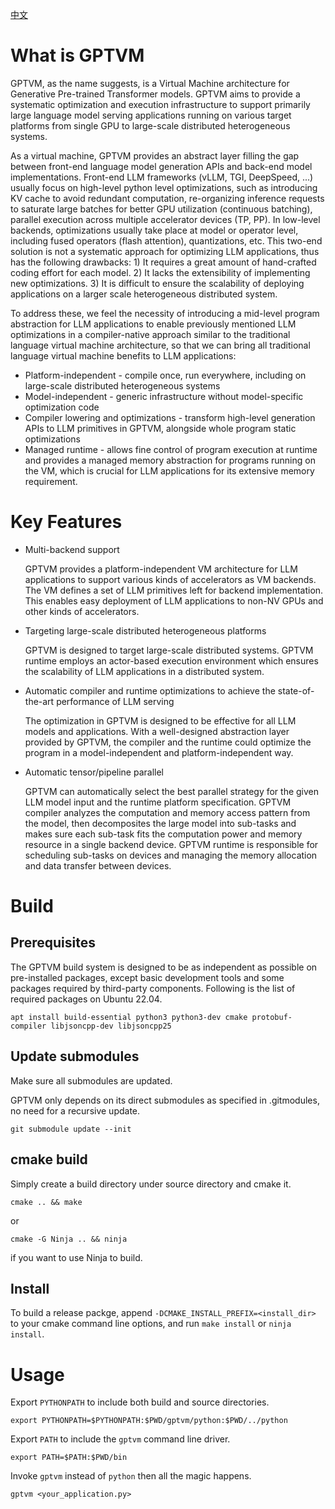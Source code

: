 [中文](README-zh.md)

# What is GPTVM

GPTVM, as the name suggests, is a Virtual Machine architecture for Generative
Pre-trained Transformer models. GPTVM aims to provide a systematic optimization
and execution infrastructure to support primarily large language model serving
applications running on various target platforms from single GPU to large-scale
distributed heterogeneous systems.

As a virtual machine, GPTVM provides an abstract layer filling the gap between
front-end language model generation APIs and back-end model implementations.
Front-end LLM frameworks (vLLM, TGI, DeepSpeed, ...) usually focus on high-level
python level optimizations, such as introducing KV cache to avoid redundant
computation, re-organizing inference requests to saturate large batches for
better GPU utilization (continuous batching), parallel execution across multiple
accelerator devices (TP, PP). In low-level backends, optimizations usually take
place at model or operator level, including fused operators (flash attention),
quantizations, etc. This two-end solution is not a systematic approach for optimizing
LLM applications, thus has the following drawbacks: 1) It requires a great amount
of hand-crafted coding effort for each model. 2) It lacks the extensibility of
implementing new optimizations. 3) It is difficult to ensure the scalability of
deploying applications on a larger scale heterogeneous distributed system.

To address these, we feel the necessity of introducing a mid-level program
abstraction for LLM applications to enable previously mentioned LLM optimizations
in a compiler-native approach similar to the traditional language virtual machine
architecture, so that we can bring all traditional language virtual machine
benefits to LLM applications:

* Platform-independent - compile once, run everywhere, including on large-scale
  distributed heterogeneous systems
* Model-independent - generic infrastructure without model-specific optimization
  code
* Compiler lowering and optimizations - transform high-level generation APIs to
  LLM primitives in GPTVM, alongside whole program static optimizations
* Managed runtime - allows fine control of program execution at runtime and provides
  a managed memory abstraction for programs running on the VM, which is crucial for
  LLM applications for its extensive memory requirement.

# Key Features

* Multi-backend support

  GPTVM provides a platform-independent VM architecture for LLM applications to
  support various kinds of accelerators as VM backends. The VM defines a set of
  LLM primitives left for backend implementation. This enables easy deployment of
  LLM applications to non-NV GPUs and other kinds of accelerators.

* Targeting large-scale distributed heterogeneous platforms

  GPTVM is designed to target large-scale distributed systems. GPTVM runtime employs
  an actor-based execution environment which ensures the scalability of LLM
  applications in a distributed system.

* Automatic compiler and runtime optimizations to achieve the state-of-the-art
  performance of LLM serving

  The optimization in GPTVM is designed to be effective for all LLM models and
  applications. With a well-designed abstraction layer provided by GPTVM, the
  compiler and the runtime could optimize the program in a model-independent and
  platform-independent way.

* Automatic tensor/pipeline parallel

  GPTVM can automatically select the best parallel strategy for the given LLM
  model input and the runtime platform specification. GPTVM compiler analyzes
  the computation and memory access pattern from the model, then decomposites
  the large model into sub-tasks and makes sure each sub-task fits the computation
  power and memory resource in a single backend device.  GPTVM runtime is
  responsible for scheduling sub-tasks on devices and managing the memory allocation
  and data transfer between devices.

# Build

## Prerequisites

The GPTVM build system is designed to be as independent as possible on
pre-installed packages, except basic development tools and some packages
required by third-party components. Following is the list of required packages
on Ubuntu 22.04.

```shell
apt install build-essential python3 python3-dev cmake protobuf-compiler libjsoncpp-dev libjsoncpp25
```

## Update submodules

Make sure all submodules are updated.

GPTVM only depends on its direct submodules as specified in .gitmodules, no
need for a recursive update.

```shell
git submodule update --init
```

## cmake build

Simply create a build directory under source directory and cmake it.

```shell
cmake .. && make
```
or
```shell
cmake -G Ninja .. && ninja
```
if you want to use Ninja to build.

## Install

To build a release packge, append `-DCMAKE_INSTALL_PREFIX=<install_dir>` to
your cmake command line options, and run `make install` or `ninja install`.

# Usage

Export `PYTHONPATH` to include both build and source directories.
```shell
export PYTHONPATH=$PYTHONPATH:$PWD/gptvm/python:$PWD/../python
```

Export `PATH` to include the `gptvm` command line driver.
```shell
export PATH=$PATH:$PWD/bin
```

Invoke `gptvm` instead of `python` then all the magic happens.
```shell
gptvm <your_application.py>
```
